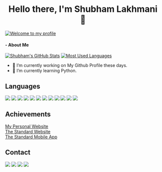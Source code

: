 <h1 align="center">Hello there, I'm Shubham Lakhmani 👋</h1>

[![Welcome to my profile](https://img.shields.io/badge/Hello,Programmer!-Welcome-orange.svg?style=flat&logo=github)](https://github.com/Shubham-Lakhmani)

<h4>
- About Me
</h4>

[![Shubham's GitHub Stats](https://github-readme-stats.vercel.app/api?username=Shubham-Lakhmani&count_private=true&show_icons=true&theme=radical)](https://github.com/anuraghazra/github-readme-stats)
[![Most Used Languages](https://github-readme-stats.vercel.app/api/top-langs/?username=Shubham-Lakhmani&layout=compact&show_icons=true&theme=radical)](https://github.com/anuraghazra/github-readme-stats)

- 🔭 I’m currently working on My Github Profile these days.
- 🌱 I’m currently learning Python.


## Languages
<p>
<img src="https://img.shields.io/badge/React-61DAFB?style=for-the-badge&logo=react&logoColor=white">
<img src="https://img.shields.io/badge/Javascript-F7DF1E?style=for-the-badge&logo=javascript&logoColor=white">
<img src="https://img.shields.io/badge/AWS-232F3E?style=for-the-badge&logo=amazonaws&logoColor=white">
<img src="https://img.shields.io/badge/C%2B%2B-00599C?style=for-the-badge&logo=c%2B%2B&logoColor=white">
<img src="https://img.shields.io/badge/Python-3776AB?style=for-the-badge&logo=python&logoColor=white">
<img src="https://img.shields.io/badge/Javascript-F7DF1E?style=for-the-badge&logo=javascript&logoColor=white">
<img src="https://img.shields.io/badge/HTML5-E34F26?style=for-the-badge&logo=html5&logoColor=white">
<img src="https://img.shields.io/badge/CSS3-1572B6?style=for-the-badge&logo=css3&logoColor=white">
<img src="https://img.shields.io/badge/Node.js-339933?style=for-the-badge&logo=node.js&logoColor=white">
<img src="https://img.shields.io/badge/MySQL-4479A1?style=for-the-badge&logo=mysql&logoColor=white">
<img src="https://img.shields.io/badge/MongoDB-47A248?style=for-the-badge&logo=mongodb&logoColor=white">
<img src="https://img.shields.io/badge/Apache-D22128?style=for-the-badge&logo=apache&logoColor=white">
</p>

## Achievements
<p>
  <a href="https://theshubham.in">My Personal Website</a><br/>
  <a href="https://thestandard.in">The Standard Website</a><br />
  <a href="https://play.google.com/store/apps/details?id=com.thestandard.main">The Standard Mobile App</a>
</p>

## Contact
<p>
<a href="https://www.linkedin.com/in/shubham-lakhmani-02b3401ba/"><img src="https://img.shields.io/badge/LinkedIn-0A66C2?style=for-the-badge&logo=linkedin&logoColor=white"></a>
<a href="mailto:me@theshubham.in"><img src="https://img.shields.io/badge/Gmail-EA4335?style=for-the-badge&logo=gmail&logoColor=white"></a>
<a href="https://www.instagram.com/_jordan_rock/"><img src="https://img.shields.io/badge/Instagram-E4405F?style=for-the-badge&logo=instagram&logoColor=white"></a>
<a href="https://twitter.com/_jordan_rock_"><img src="https://img.shields.io/badge/Twitter-1DA1F2?style=for-the-badge&logo=twitter&logoColor=white"></a>
</p>
